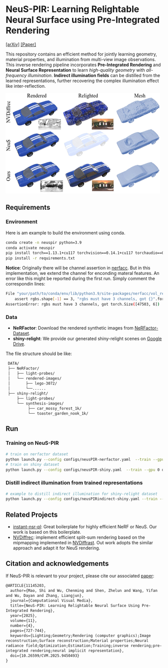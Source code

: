 # NeuS-PIR: Learning Relightable Neural Surface using Pre-Integrated Rendering

[[arXiv]](https://arxiv.org/abs/2306.07632)  [[Paper]](https://ieeexplore.ieee.org/document/11145203)

This repository contains an efficient method for jointly learning geometry, material properties, and illumination from multi-view image observations. This inverse rendering pipeline incorporates **Pre-Integrated Rendering** and **Neural Surface Representation** to learn *high-quality geometry* with *all-frequency illumination*. **Indirect illumination fields** can be distilled from the learned representations, further recovering the complex illumination effect like inter-reflection.


<img src="figs/NeuSPIR-compair.png">

## Requirements
### Environment 
Here is am example to build the environment using conda.
``` sh
conda create -n neuspir python=3.9
conda activate neuspir
pip install torch==1.13.1+cu117 torchvision==0.14.1+cu117 torchaudio==0.13.1 --extra-index-url https://download.pytorch.org/whl/cu117
pip install -r requirements.txt
```
**Notice**: Originally there will be channel assertion in [nerfacc](https://www.nerfacc.com/). But in this implementation, we extend the channel for enconding materal features. An error like this might be reported during the first run. Simply comment the correspondin lines:
``` sh
File "your/path/to/conda/env/lib/python3.9/site-packages/nerfacc/vol_rendering.py", line 116, in rendering
    assert rgbs.shape[-1] == 3, "rgbs must have 3 channels, got {}".format(
AssertionError: rgbs must have 3 channels, got torch.Size([47503, 6])
```

### Data
 - **NeRFactor**: Download the rendered synthetic images from [NeRFactor-Dataset](https://drive.google.com/drive/folders/1-9HhqWwJhTBjUZqttLafKo72fNl4sB5E).
 - **shiny-relight**: We provide our generated shiny-relight scenes on [Google Drive](https://drive.google.com/drive/folders/1n9gLglWTdF93y8bv-hZq7Af5ozMXqLN7?usp=drive_link).

 The file structure should be like:
 ``` 
  DATA/
  ├── NeRFactor/
  │   ├── light-probes/
  │   └── rendered-images/
  │       ├── lego-3072/
  │       └──......
  ├── shiny-relight/
      ├── light-probes/
      └── synthesis-images/
           ├── car_mossy_forest_1k/
           └── toaster_garden_nook_1k/
 ```

## Run
### Training on NeuS-PIR

``` sh
# train on nerfactor dataset
python launch.py --config configs/neusPIR-nerfactor.yaml  --train --gpu 0 dataset.scene=lego_3072 tag=lego
# train on shiny dataset
python launch.py --config configs/neusPIR-shiny.yaml  --train --gpu 0 dataset.scene=car_mossy_forest_1k tag=shiny-car

```

### Distill indirect illumination from trained representations
``` sh
# example to distill indirect illumination for shiny-relight dataset
python launch.py --config configs/neusPIRindirect-shiny.yaml --train --gpu 0
```



## Related Projects
- [instant-nsr-pl](https://github.com/bennyguo/instant-nsr-pl): Great boilerplate for highly efficient NeRF or NeuS. Our work is based on this boilerplate.
- [NVDiffrec](https://github.com/NVlabs/nvdiffrec): implement efficient split-sum rendering based on the mipmapping implemented in [NVDiffrast](https://github.com/NVlabs/nvdiffrast). Out work adopts the similar approach and adapt it for NeuS rendering.

## Citation and acknowledgements
If NeuS-PIR is relevant to your project, please cite our associated [paper](https://ieeexplore.ieee.org/document/11145203):
```
@ARTICLE{11145203,
  author={Mao, Shi and Wu, Chenming and Shen, Zhelun and Wang, Yifan and Wu, Dayan and Zhang, Liangjun},
  journal={Computational Visual Media}, 
  title={NeuS-PIR: Learning Relightable Neural Surface Using Pre-Integrated Rendering}, 
  year={2025},
  volume={11},
  number={4},
  pages={727-744},
  keywords={Lighting;Geometry;Rendering (computer graphics);Image reconstruction;Surface reconstruction;Material properties;Neural radiance field;Optimization;Estimation;Training;inverse rendering;pre-integrated rendering;neural implicit representation},
  doi={10.26599/CVM.2025.9450493}
}

```
